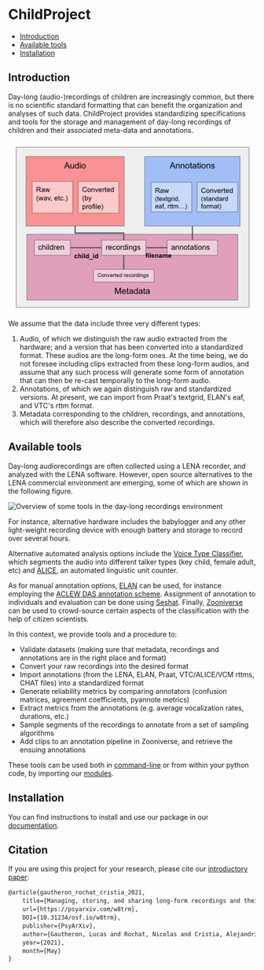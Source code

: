 ChildProject
============

- [Introduction](#introduction)
- [Available tools](#available-tools)
- [Installation](#installation)

Introduction
------------

Day-long (audio-)recordings of children are increasingly common, but
there is no scientific standard formatting that can benefit the
organization and analyses of such data. ChildProject provides
standardizing specifications and tools for the storage and management of
day-long recordings of children and their associated meta-data and
annotations.

![File organization structure](docs/source/images/structure.png)

We assume that the data include three very different types:

1.  Audio, of which we distinguish the raw audio extracted from the
    hardware; and a version that has been converted into a standardized
    format. These audios are the long-form ones. At the time being, we
    do not foresee including clips extracted from these long-form
    audios, and assume that any such process will generate some form of
    annotation that can then be re-cast temporally to the long-form
    audio.
2.  Annotations, of which we again distinguish raw and standardized
    versions. At present, we can import from Praat\'s textgrid, ELAN\'s
    eaf, and VTC\'s rttm format.
3.  Metadata corresponding to the children, recordings, and annotations,
    which will therefore also describe the converted recordings.

Available tools
---------------

Day-long audiorecordings are often collected using a LENA recorder, and
analyzed with the LENA software. However, open source alternatives to
the LENA commercial environment are emerging, some of which are shown in
the following figure.

![Overview of some tools in the day-long recordings
environment](docs/source/images/tools.png)

For instance, alternative hardware includes the babylogger and any other
light-weight recording device with enough battery and storage to record
over several hours.

Alternative automated analysis options include the [Voice Type
Classifier](https://github.com/MarvinLvn/voice-type-classifier),
which segments the audio into different talker types (key child, female
adult, etc) and [ALICE](https://github.com/orasanen/ALICE), an automated
linguistic unit counter.

As for manual annotation options,
[ELAN](https://archive.mpi.nl/tla/elan) can be used, for instance
employing the [ACLEW DAS annotation scheme](https://osf.io/b2jep/).
Assignment of annotation to individuals and evaluation can be done using
[Seshat](https://github.com/bootphon/seshat). Finally,
[Zooniverse](https://zooniverse.org) can be used to crowd-source certain aspects
of the classification with the help of citizen scientists.

In this context, we provide tools and a procedure to:

-   Validate datasets (making sure that metadata, recordings and
    annotations are in the right place and format)
-   Convert your raw recordings into the desired format
-   Import annotations (from the LENA, ELAN, Praat, VTC/ALICE/VCM rttms, CHAT files) into a standardized format
-   Generate reliability metrics by comparing annotators (confusion matrices, agreement coefficients, pyannote metrics)
-   Extract metrics from the annotations (e.g. average vocalization rates, durations, etc.)
-   Sample segments of the recordings to annotate from a set of sampling
    algorithms
-   Add clips to an annotation pipeline in Zooniverse, and retrieve the
    ensuing annotations

These tools can be used both in [command-line](https://childproject.readthedocs.io/en/latest/tools.html) or from within your python code, by importing our [modules](https://childproject.readthedocs.io/en/latest/modules.html).

Installation
------------

You can find instructions to install and use our package in our [documentation](https://childproject.readthedocs.io/en/latest/install.html).

Citation
--------

If you are using this project for your research, please cite our [introductory paper](https://psyarxiv.com/w8trm):

```tex
@article{gautheron_rochat_cristia_2021,
    title={Managing, storing, and sharing long-form recordings and their annotations},
    url={https://psyarxiv.com/w8trm},
    DOI={10.31234/osf.io/w8trm},
    publisher={PsyArXiv},
    author={Gautheron, Lucas and Rochat, Nicolas and Cristia, Alejandrina},
    year={2021},
    month={May}
}
```